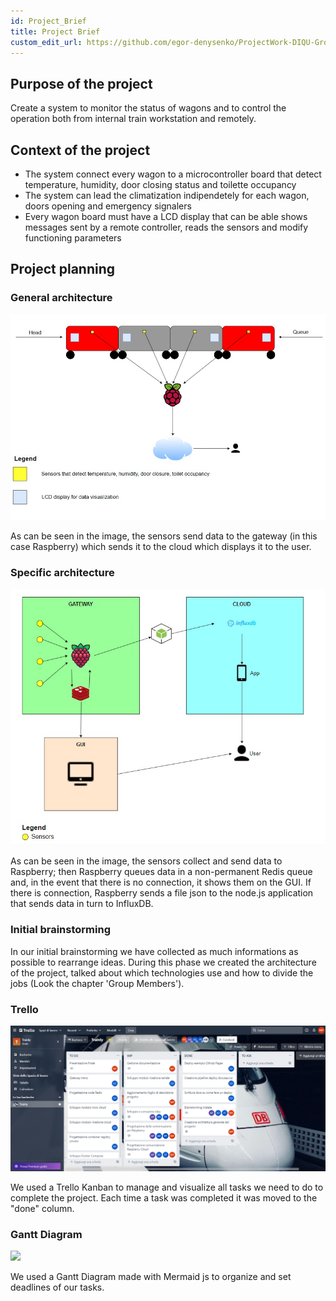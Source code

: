 ```yaml
---
id: Project_Brief
title: Project Brief
custom_edit_url: https://github.com/egor-denysenko/ProjectWork-DIQU-Group1-2022/docs/docs/Introduction/ProjectBrief.md
---
```

## Purpose of the project
Create a system to monitor the status of wagons and to control the operation both from internal train workstation and remotely.

## Context of the project
- The system connect every wagon to a microcontroller board that detect temperature, humidity, door closing status and toilette occupancy
- The system can lead the climatization indipendetely for each wagon, doors opening and emergency signalers
- Every wagon board must have a LCD display that can be able shows messages sent by a remote controller, reads the sensors and modify functioning parameters

## Project planning
### General architecture
![](../../static/img/GeneralArchitecture.jpg)

As can be seen in the image, the sensors send data to the gateway (in this case Raspberry) which sends it to the cloud which displays it to the user.

### Specific architecture
![](../../static/img/SpecificArchitecture.jpg)

As can be seen in the image, the sensors collect and send data to Raspberry; then Raspberry queues data in a non-permanent Redis queue and, in the event that there is no connection, it shows them on the GUI. If there is connection, Raspberry sends a file json to the node.js application that sends data in turn to InfluxDB.

### Initial brainstorming
In our initial brainstorming we have collected as much informations as possible to rearrange ideas. 
During this phase we created the architecture of the project, talked about which technologies use and how to divide the jobs (Look the chapter 'Group Members').

### Trello
![](../../static/img/Trello.jpg)

We used a Trello Kanban to manage and visualize all tasks we need to do to complete the project. Each time a task was completed it was moved to the "done" column.

### Gantt Diagram
[![](https://mermaid.ink/img/pako:eNqVkkFrwkAQhf_KsGcDMbUN5FZMlUIFsYdSyGW6O8apya5sNhUr_vdumkSJ2EPntnnf23mTnaOQRpFIRI7auUyDL8euIFha80nSwZuxW5g3KqSMucWypRQ6mhlbogNI02CxCN59tVrljWw0pEbWJWmH3_5ErfaY52ysxua7ATUgEhjfBeF9EIVRNILJWHUWKzfsyLnaIuSkyWLh2Si8sOPoFlvtSPKaJf4F_z_L0lJ1ZmDN-jdKOAnCuENjNfwJM7blHi31fpP7dJ1fmrLWPl97qshyO1l86RzF6pZTcbUr8AAv09Qn9cM99MNdtZ_7d9rj4XZ3RbAif1UCrf6sv9g0T8uABcjC1KqXVizpHBq14qGc6WHbaSNeO5uLe8PVOOjwAytKzhf1JUaiJL9mrPyWHhstE25DJWXCw0Kh3WYi0yfP1btmKZ8UO2NFssaiopHA2pnXg5YicbamHupWuaNOP1QI994)](https://mermaid.live/edit#pako:eNqVkkFrwkAQhf_KsGcDMbUN5FZMlUIFsYdSyGW6O8apya5sNhUr_vdumkSJ2EPntnnf23mTnaOQRpFIRI7auUyDL8euIFha80nSwZuxW5g3KqSMucWypRQ6mhlbogNI02CxCN59tVrljWw0pEbWJWmH3_5ErfaY52ysxua7ATUgEhjfBeF9EIVRNILJWHUWKzfsyLnaIuSkyWLh2Si8sOPoFlvtSPKaJf4F_z_L0lJ1ZmDN-jdKOAnCuENjNfwJM7blHi31fpP7dJ1fmrLWPl97qshyO1l86RzF6pZTcbUr8AAv09Qn9cM99MNdtZ_7d9rj4XZ3RbAif1UCrf6sv9g0T8uABcjC1KqXVizpHBq14qGc6WHbaSNeO5uLe8PVOOjwAytKzhf1JUaiJL9mrPyWHhstE25DJWXCw0Kh3WYi0yfP1btmKZ8UO2NFssaiopHA2pnXg5YicbamHupWuaNOP1QI994)

We used a Gantt Diagram made with Mermaid js to organize and set deadlines of our tasks.
